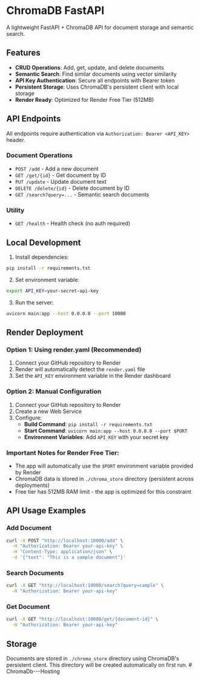 # ChromaDB FastAPI

A lightweight FastAPI + ChromaDB API for document storage and semantic search.

## Features

- **CRUD Operations**: Add, get, update, and delete documents
- **Semantic Search**: Find similar documents using vector similarity
- **API Key Authentication**: Secure all endpoints with Bearer token
- **Persistent Storage**: Uses ChromaDB's persistent client with local storage
- **Render Ready**: Optimized for Render Free Tier (512MB)

## API Endpoints

All endpoints require authentication via `Authorization: Bearer <API_KEY>` header.

### Document Operations
- `POST /add` - Add a new document
- `GET /get/{id}` - Get document by ID
- `PUT /update` - Update document text
- `DELETE /delete/{id}` - Delete document by ID
- `GET /search?query=...` - Semantic search documents

### Utility
- `GET /health` - Health check (no auth required)

## Local Development

1. Install dependencies:
```bash
pip install -r requirements.txt
```

2. Set environment variable:
```bash
export API_KEY=your-secret-api-key
```

3. Run the server:
```bash
uvicorn main:app --host 0.0.0.0 --port 10000
```

## Render Deployment

### Option 1: Using render.yaml (Recommended)
1. Connect your GitHub repository to Render
2. Render will automatically detect the `render.yaml` file
3. Set the `API_KEY` environment variable in the Render dashboard

### Option 2: Manual Configuration
1. Connect your GitHub repository to Render
2. Create a new Web Service
3. Configure:
   - **Build Command**: `pip install -r requirements.txt`
   - **Start Command**: `uvicorn main:app --host 0.0.0.0 --port $PORT`
   - **Environment Variables**: Add `API_KEY` with your secret key

### Important Notes for Render Free Tier:
- The app will automatically use the `$PORT` environment variable provided by Render
- ChromaDB data is stored in `./chroma_store` directory (persistent across deployments)
- Free tier has 512MB RAM limit - the app is optimized for this constraint

## API Usage Examples

### Add Document
```bash
curl -X POST "http://localhost:10000/add" \
  -H "Authorization: Bearer your-api-key" \
  -H "Content-Type: application/json" \
  -d '{"text": "This is a sample document"}'
```

### Search Documents
```bash
curl -X GET "http://localhost:10000/search?query=sample" \
  -H "Authorization: Bearer your-api-key"
```

### Get Document
```bash
curl -X GET "http://localhost:10000/get/{document-id}" \
  -H "Authorization: Bearer your-api-key"
```

## Storage

Documents are stored in `./chroma_store` directory using ChromaDB's persistent client. This directory will be created automatically on first run.
#   C h r o m a D b - - - H o s t i n g  
 